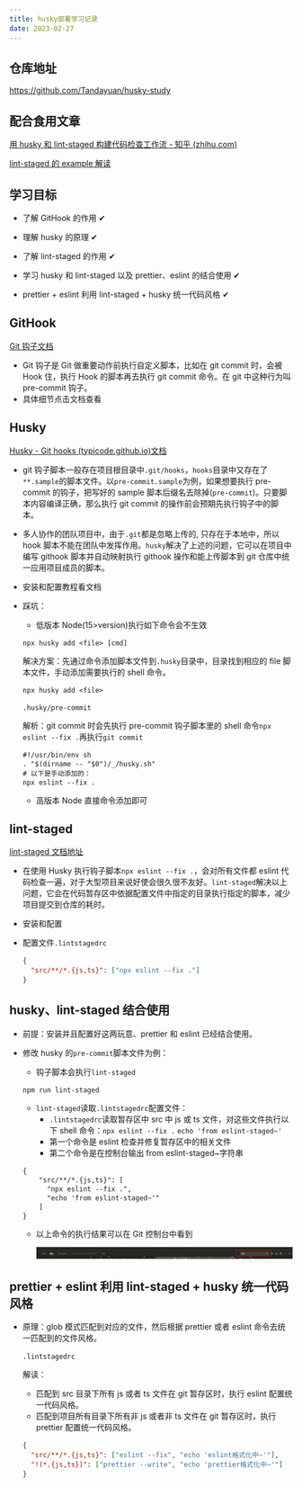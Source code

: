 ```yaml
---
title: husky部署学习记录
date: 2023-02-27
---
```

## 仓库地址
https://github.com/Tandayuan/husky-study
## 配合食用文章

[用 husky 和 lint-staged 构建代码检查工作流 - 知乎 (zhihu.com)](https://zhuanlan.zhihu.com/p/471039163)

[lint-staged 的 example 解读](https://www.npmjs.com/package/lint-staged)

## 学习目标

- 了解 GitHook 的作用 ✔

- 理解 husky 的原理 ✔
- 了解 lint-staged 的作用 ✔
- 学习 husky 和 lint-staged 以及 prettier、eslint 的结合使用 ✔
- prettier + eslint 利用 lint-staged + husky 统一代码风格 ✔

## GitHook

[Git 钩子文档](https://git-scm.com/book/zh/v2/自定义-Git-Git-钩子)

- Git 钩子是 Git 做重要动作前执行自定义脚本，比如在 git commit 时，会被 Hook 住，执行 Hook 的脚本再去执行 git commit 命令。在 git 中这种行为叫 pre-commit 钩子。
- 具体细节点击文档查看

## Husky

[Husky - Git hooks (typicode.github.io)文档](https://typicode.github.io/husky/#/)

- git 钩子脚本一般存在项目根目录中`.git/hooks`，`hooks`目录中又存在了`**.sample`的脚本文件。以`pre-commit.sample`为例，如果想要执行 pre-commit 的钩子，把写好的 sample 脚本后缀名去除掉(`pre-commit`)。只要脚本内容编译正确，那么执行 git commit 的操作前会预期先执行钩子中的脚本。
- 多人协作的团队项目中，由于`.git`都是忽略上传的, 只存在于本地中，所以 hook 脚本不能在团队中发挥作用。`husky`解决了上述的问题，它可以在项目中编写 githook 脚本并自动映射执行 githook 操作和能上传脚本到 git 仓库中统一应用项目成员的脚本。

- 安装和配置教程看文档

- 踩坑：

  - 低版本 Node(15>version)执行如下命令会不生效

  ```shell
  npx husky add <file> [cmd]
  ```

  解决方案：先通过命令添加脚本文件到`.husky`目录中，目录找到相应的 file 脚本文件，手动添加需要执行的 shell 命令。

  ```shell
  npx husky add <file>
  ```

  `.husky/pre-commit`

  解析：git commit 时会先执行 pre-commit 钩子脚本里的 shell 命令`npx eslint --fix .`再执行`git commit`

  ```shell
  #!/usr/bin/env sh
  . "$(dirname -- "$0")/_/husky.sh"
  # 以下是手动添加的：
  npx eslint --fix .
  ```

  - 高版本 Node 直接命令添加即可

## lint-staged

[lint-staged 文档地址](https://www.npmjs.com/package/lint-staged)

- 在使用 Husky 执行钩子脚本`npx eslint --fix .`，会对所有文件都 eslint 代码检查一遍，对于大型项目来说好使会很久很不友好。`lint-staged`解决以上问题，它会在代码暂存区中依据配置文件中指定的目录执行指定的脚本，减少项目提交到仓库的耗时。
- 安装和配置

- 配置文件`.lintstagedrc`

  ```json
  {
    "src/**/*.{js,ts}": ["npx eslint --fix ."]
  }
  ```

## husky、lint-staged 结合使用

- 前提：安装并且配置好这两玩意、prettier 和 eslint 已经结合使用。

- 修改 husky 的`pre-commit`脚本文件为例：

  - 钩子脚本会执行`lint-staged`

  ```shell
  npm run lint-staged
  ```

  - `lint-staged`读取`.lintstagedrc`配置文件：
    - `.lintstagedrc`读取暂存区中 src 中 js 或 ts 文件，对这些文件执行以下 shell 命令：`npx eslint --fix .` `echo 'from eslint-staged~'`
    - 第一个命令是 eslint 检查并修复暂存区中的相关文件
    - 第二个命令是在控制台输出 from eslint-staged~字符串

  ```shell
  {
      "src/**/*.{js,ts}": [
        "npx eslint --fix .",
        "echo 'from eslint-staged~'"
      ]
  }
  ```

  - 以上命令的执行结果可以在 Git 控制台中看到

    ![git控制台](./images/git控制台.jpg)

## prettier + eslint 利用 lint-staged + husky 统一代码风格

- 原理：glob 模式匹配到对应的文件，然后根据 prettier 或者 eslint 命令去统一匹配到的文件风格。

  `.lintstagedrc`

  解读：

  - 匹配到 src 目录下所有 js 或者 ts 文件在 git 暂存区时，执行 eslint 配置统一代码风格。
  - 匹配到项目所有目录下所有非 js 或者非 ts 文件在 git 暂存区时，执行 prettier 配置统一代码风格。

  ```json
  {
    "src/**/*.{js,ts}": ["eslint --fix", "echo 'eslint格式化中~'"],
    "!(*.{js,ts})": ["prettier --write", "echo 'prettier格式化中~'"]
  }
  ```
